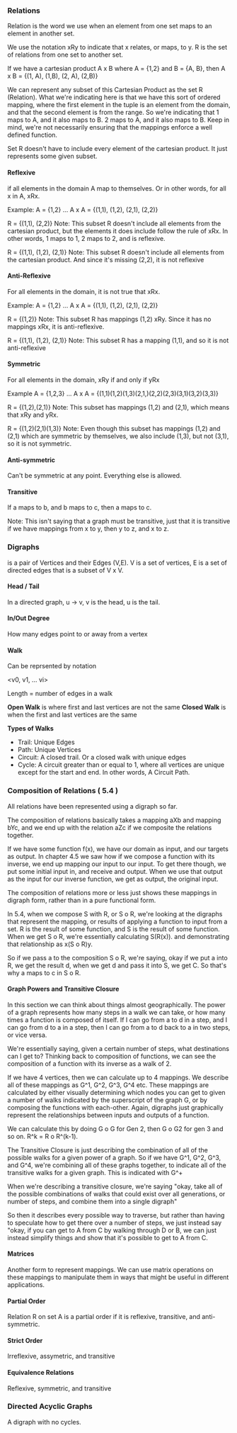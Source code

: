 ### Relations

Relation is the word we use when an element from one set maps to an element in another set.

We use the notation xRy to indicate that x relates, or maps, to y. R is the set of relations from one set to another set.

If we have a cartesian product A x B where A = {1,2} and B = {A, B}, then A x B = {(1, A), (1,B), (2, A), (2,B)}

We can represent any subset of this Cartesian Product as the set R (Relation). What we're indicating here is that we have this sort of ordered mapping, where the first element in the tuple is an element from the domain, and that the second element is from the range. So we're indicating that 1 maps to A, and it also maps to B. 2 maps to A, and it also maps to B. Keep in mind, we're not necessarily ensuring that the mappings enforce a well defined function. 

Set R doesn't have to include every element of the cartesian product. It just represents some given subset.

#### Reflexive

if all elements in the domain A map to themselves. Or in other words, for all x in A, xRx.

Example: A = {1,2} ... A x A = {(1,1), (1,2), (2,1), (2,2)} 

R = {(1,1), (2,2)}
Note: This subset R doesn't include all elements from the cartesian product, but the elements it does include follow the rule of xRx. In other words, 1 maps to 1, 2 maps to 2, and is reflexive.

R = {(1,1), (1,2), (2,1)} 
Note: This subset R doesn't include all elements from the cartesian product. And since it's missing (2,2), it is not reflexive

#### Anti-Reflexive

For all elements in the domain, it is not true that xRx. 

Example: A = {1,2} ... A x A = {(1,1), (1,2), (2,1), (2,2)} 

R = {(1,2)}
Note: This subset R has mappings (1,2) xRy. Since it has no mappings xRx, it is anti-reflexive.

R = {(1,1), (1,2), (2,1)} 
Note: This subset R has a mapping (1,1), and so it is not anti-reflexive

#### Symmetric

For all elements in the domain, xRy if and only if yRx

Example A = {1,2,3} ... A x A = {(1,1)(1,2)(1,3)(2,1,)(2,2)(2,3)(3,1)(3,2)(3,3)}

R = {(1,2),(2,1)}
Note: This subset has mappings (1,2) and (2,1), which means that xRy and yRx. 

R = {(1,2)(2,1)(1,3)}
Note: Even though this subset has mappings (1,2) and (2,1) which are symmetric by themselves, we also include (1,3), but not (3,1), so it is not symmetric.

#### Anti-symmetric

Can't be symmetric at any point. Everything else is allowed.

#### Transitive

If a maps to b, and b maps to c, then a maps to c.

Note: This isn't saying that a graph must be transitive, just that it is transitive if we have mappings from x to y, then y to z, and x to z.

### Digraphs

is a pair of Vertices and their Edges (V,E). V is a set of vertices, E is a set of directed edges that is a subset of V x V. 

#### Head / Tail
In a directed graph, u -> v, v is the head, u is the tail.

#### In/Out Degree

How many edges point to or away from a vertex

#### Walk
Can be reprsented by notation

<v0, v1, ... vi>

Length = number of edges in a walk

**Open Walk** is where first and last vertices are not the same
**Closed Walk** is when the first and last vertices are the same

**Types of Walks**
- Trail: Unique Edges
- Path: Unique Vertices
- Circuit: A closed trail. Or a closed walk with unique edges
- Cycle: A circuit greater than or equal to 1, where all vertices are unique except for the start and end. In other words, A Circuit Path.

### Composition of Relations ( 5.4 )

All relations have been represented using a digraph so far.

The composition of relations basically takes a mapping aXb and mapping bYc, and we end up with the relation aZc if we composite the relations together.

If we have some function f(x), we have our domain as input, and our targets as output. In chapter 4.5 we saw how if we compose a function with its inverse, we end up mapping our input to our input. To get there though, we put some initial input in, and receive and output. When we use that output as the input for our inverse function, we get as output, the original input.

The composition of relations more or less just shows these mappings in digraph form, rather than in a pure functional form. 

In 5.4, when we compose S with R, or S o R, we're looking at the digraphs that represent the mapping, or results of applying a function to input from a set. R is the result of some function, and S is the result of some function. When we get S o R, we're essentially calculating S(R(x)). and demonstrating that relationship as x(S o R)y. 

So if we pass a to the composition S o R, we're saying, okay if we put a into R, we get the result d, when we get d and pass it into S, we get C. So that's why a maps to c in S o R.

#### Graph Powers and Transitive Closure

In this section we can think about things almost geographically. The power of a graph represents how many steps in a walk we can take, or how many times a function is composed of itself. If I can go from a to d in a step, and I can go from d to a in a step, then I can go from a to d back to a in two steps, or vice versa. 

We're essentially saying, given a certain number of steps, what destinations can I get to? Thinking back to composition of functions, we can see the composition of a function with its inverse as a walk of 2. 

If we have 4 vertices, then we can calculate up to 4 mappings. We describe all of these mappings as G^1, G^2, G^3, G^4 etc. These mappings are calculated by either visually determining which nodes you can get to given a number of walks indicated by the superscript of the graph G, or by composing the functions with each-other. Again, digraphs just graphically represent the relationships between inputs and outputs of a function. 

We can calculate this by doing G o G for Gen 2, then G o G2 for gen 3 and so on.
R^k = R o R^(k-1). 

The Transitive Closure is just describing the combination of all of the possible walks for a given power of a graph. So if we have G^1, G^2, G^3, and G^4, we're combining all of these graphs together, to indicate all of the transitive walks for a given graph. This is indicated with G^+

When we're describing a transitive closure, we're saying "okay, take all of the possible combinations of walks that could exist over all generations, or number of steps, and combine them into a single digraph"

So then it describes every possible way to traverse, but rather than having to speculate how to get there over a number of steps, we just instead say "okay, if you can get to A from C by walking through D or B, we can just instead simplify things and show that it's possible to get to A from C.
#### Matrices

Another form to represent mappings. We can use matrix operations on these mappings to manipulate them in ways that might be useful in different applications.
#### Partial Order

Relation R on set A is a partial order if it is reflexive, transitive, and anti-symmetric. 

#### Strict Order

Irreflexive, assymetric, and transitive

#### Equivalence Relations
Reflexive, symmetric, and transitive

### Directed Acyclic Graphs

A digraph with no cycles.